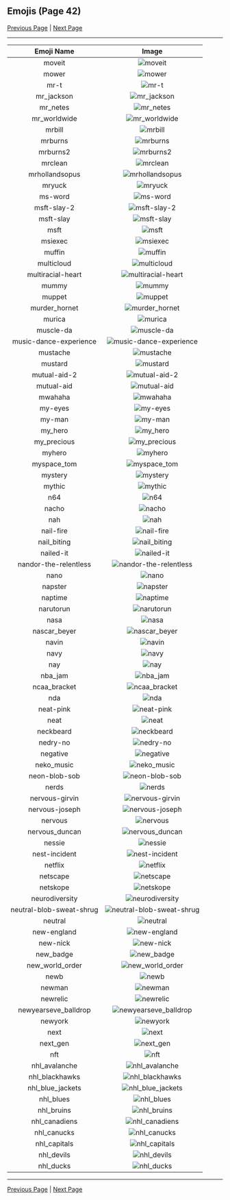 
## Emojis (Page 42)

[Previous Page](/docs/rc/page-m-0041.md)
  | [Next Page](/docs/rc/page-n-0043.md)

<hr />

|Emoji Name|Image|
| :-: | :-: |
|moveit| ![moveit](/emojis/rc/moveit.png)|
|mower| ![mower](/emojis/rc/mower.png)|
|mr-t| ![mr-t](/emojis/rc/mr-t.gif)|
|mr_jackson| ![mr_jackson](/emojis/rc/mr_jackson.jpg)|
|mr_netes| ![mr_netes](/emojis/rc/mr_netes.png)|
|mr_worldwide| ![mr_worldwide](/emojis/rc/mr_worldwide.jpg)|
|mrbill| ![mrbill](/emojis/rc/mrbill.jpg)|
|mrburns| ![mrburns](/emojis/rc/mrburns.png)|
|mrburns2| ![mrburns2](/emojis/rc/mrburns2.png)|
|mrclean| ![mrclean](/emojis/rc/mrclean.png)|
|mrhollandsopus| ![mrhollandsopus](/emojis/rc/mrhollandsopus.jpg)|
|mryuck| ![mryuck](/emojis/rc/mryuck.jpg)|
|ms-word| ![ms-word](/emojis/rc/ms-word.png)|
|msft-slay-2| ![msft-slay-2](/emojis/rc/msft-slay-2.jpg)|
|msft-slay| ![msft-slay](/emojis/rc/msft-slay.jpg)|
|msft| ![msft](/emojis/rc/msft.png)|
|msiexec| ![msiexec](/emojis/rc/msiexec.png)|
|muffin| ![muffin](/emojis/rc/muffin.gif)|
|multicloud| ![multicloud](/emojis/rc/multicloud.gif)|
|multiracial-heart| ![multiracial-heart](/emojis/rc/multiracial-heart.png)|
|mummy| ![mummy](/emojis/rc/mummy.png)|
|muppet| ![muppet](/emojis/rc/muppet.jpg)|
|murder_hornet| ![murder_hornet](/emojis/rc/murder_hornet.png)|
|murica| ![murica](/emojis/rc/murica.jpg)|
|muscle-da| ![muscle-da](/emojis/rc/muscle-da.png)|
|music-dance-experience| ![music-dance-experience](/emojis/rc/music-dance-experience.gif)|
|mustache| ![mustache](/emojis/rc/mustache.png)|
|mustard| ![mustard](/emojis/rc/mustard.png)|
|mutual-aid-2| ![mutual-aid-2](/emojis/rc/mutual-aid-2.png)|
|mutual-aid| ![mutual-aid](/emojis/rc/mutual-aid.png)|
|mwahaha| ![mwahaha](/emojis/rc/mwahaha.gif)|
|my-eyes| ![my-eyes](/emojis/rc/my-eyes.png)|
|my-man| ![my-man](/emojis/rc/my-man.jpg)|
|my_hero| ![my_hero](/emojis/rc/my_hero.gif)|
|my_precious| ![my_precious](/emojis/rc/my_precious.jpg)|
|myhero| ![myhero](/emojis/rc/myhero.png)|
|myspace_tom| ![myspace_tom](/emojis/rc/myspace_tom.jpg)|
|mystery| ![mystery](/emojis/rc/mystery.png)|
|mythic| ![mythic](/emojis/rc/mythic.png)|
|n64| ![n64](/emojis/rc/n64.gif)|
|nacho| ![nacho](/emojis/rc/nacho.png)|
|nah| ![nah](/emojis/rc/nah.png)|
|nail-fire| ![nail-fire](/emojis/rc/nail-fire.png)|
|nail_biting| ![nail_biting](/emojis/rc/nail_biting.gif)|
|nailed-it| ![nailed-it](/emojis/rc/nailed-it.gif)|
|nandor-the-relentless| ![nandor-the-relentless](/emojis/rc/nandor-the-relentless.png)|
|nano| ![nano](/emojis/rc/nano.png)|
|napster| ![napster](/emojis/rc/napster.png)|
|naptime| ![naptime](/emojis/rc/naptime.png)|
|narutorun| ![narutorun](/emojis/rc/narutorun.gif)|
|nasa| ![nasa](/emojis/rc/nasa.png)|
|nascar_beyer| ![nascar_beyer](/emojis/rc/nascar_beyer.png)|
|navin| ![navin](/emojis/rc/navin.png)|
|navy| ![navy](/emojis/rc/navy.png)|
|nay| ![nay](/emojis/rc/nay.jpg)|
|nba_jam| ![nba_jam](/emojis/rc/nba_jam.gif)|
|ncaa_bracket| ![ncaa_bracket](/emojis/rc/ncaa_bracket.gif)|
|nda| ![nda](/emojis/rc/nda.png)|
|neat-pink| ![neat-pink](/emojis/rc/neat-pink.png)|
|neat| ![neat](/emojis/rc/neat.gif)|
|neckbeard| ![neckbeard](/emojis/rc/neckbeard.png)|
|nedry-no| ![nedry-no](/emojis/rc/nedry-no.gif)|
|negative| ![negative](/emojis/rc/negative.png)|
|neko_music| ![neko_music](/emojis/rc/neko_music.gif)|
|neon-blob-sob| ![neon-blob-sob](/emojis/rc/neon-blob-sob.gif)|
|nerds| ![nerds](/emojis/rc/nerds.jpg)|
|nervous-girvin| ![nervous-girvin](/emojis/rc/nervous-girvin.png)|
|nervous-joseph| ![nervous-joseph](/emojis/rc/nervous-joseph.png)|
|nervous| ![nervous](/emojis/rc/nervous.gif)|
|nervous_duncan| ![nervous_duncan](/emojis/rc/nervous_duncan.png)|
|nessie| ![nessie](/emojis/rc/nessie.png)|
|nest-incident| ![nest-incident](/emojis/rc/nest-incident.png)|
|netflix| ![netflix](/emojis/rc/netflix.png)|
|netscape| ![netscape](/emojis/rc/netscape.gif)|
|netskope| ![netskope](/emojis/rc/netskope.png)|
|neurodiversity| ![neurodiversity](/emojis/rc/neurodiversity.png)|
|neutral-blob-sweat-shrug| ![neutral-blob-sweat-shrug](/emojis/rc/neutral-blob-sweat-shrug.png)|
|neutral| ![neutral](/emojis/rc/neutral.png)|
|new-england| ![new-england](/emojis/rc/new-england.gif)|
|new-nick| ![new-nick](/emojis/rc/new-nick.png)|
|new_badge| ![new_badge](/emojis/rc/new_badge.gif)|
|new_world_order| ![new_world_order](/emojis/rc/new_world_order.png)|
|newb| ![newb](/emojis/rc/newb.gif)|
|newman| ![newman](/emojis/rc/newman.png)|
|newrelic| ![newrelic](/emojis/rc/newrelic.png)|
|newyearseve_balldrop| ![newyearseve_balldrop](/emojis/rc/newyearseve_balldrop.gif)|
|newyork| ![newyork](/emojis/rc/newyork.jpg)|
|next| ![next](/emojis/rc/next.png)|
|next_gen| ![next_gen](/emojis/rc/next_gen.jpg)|
|nft| ![nft](/emojis/rc/nft.png)|
|nhl_avalanche| ![nhl_avalanche](/emojis/rc/nhl_avalanche.png)|
|nhl_blackhawks| ![nhl_blackhawks](/emojis/rc/nhl_blackhawks.png)|
|nhl_blue_jackets| ![nhl_blue_jackets](/emojis/rc/nhl_blue_jackets.png)|
|nhl_blues| ![nhl_blues](/emojis/rc/nhl_blues.png)|
|nhl_bruins| ![nhl_bruins](/emojis/rc/nhl_bruins.png)|
|nhl_canadiens| ![nhl_canadiens](/emojis/rc/nhl_canadiens.png)|
|nhl_canucks| ![nhl_canucks](/emojis/rc/nhl_canucks.png)|
|nhl_capitals| ![nhl_capitals](/emojis/rc/nhl_capitals.png)|
|nhl_devils| ![nhl_devils](/emojis/rc/nhl_devils.png)|
|nhl_ducks| ![nhl_ducks](/emojis/rc/nhl_ducks.png)|

<hr/>

[Previous Page](/docs/rc/page-m-0041.md)
  | [Next Page](/docs/rc/page-n-0043.md)